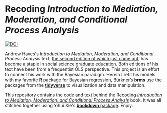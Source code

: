 # Recoding *Introduction to Mediation, Moderation, and Conditional Process Analysis*

[![DOI](https://zenodo.org/badge/DOI/10.5281/zenodo.7570229.svg)](https://doi.org/10.5281/zenodo.7570229)

Andrew Hayes's *Introduction to Mediation, Moderation, and Conditional Process Analysis*  text, [the second edition of which just came out](http://afhayes.com/introduction-to-mediation-moderation-and-conditional-process-analysis.html), has become a staple in social science graduate education. Both editions of his text have been from a frequentist OLS perspective. This project is an effort to connect his work with the Bayesian paradigm. Herein I refit his models with my favorite **R** package for Bayesian regression, Bürkner’s [**brms**](https://github.com/paul-buerkner/brms) use the packages from the [**tidyverse**](https://www.tidyverse.org) to visualization and data manipulation. 

This repository contains the code and text behind the [Recoding *Introduction to Mediation, Moderation, and Conditional Process Analysis*](https://bookdown.org/content/b472c7b3-ede5-40f0-9677-75c3704c7e5c/) book. It was all stitched together using Yihui Xie's [**bookdown** package](https://github.com/rstudio/bookdown). Enjoy.
